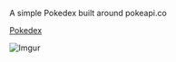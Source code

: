 A simple Pokedex built around pokeapi.co
 
[Pokedex](http://bwainstock.github.io/pokedex/)

![Imgur](http://i.imgur.com/P38uv9s.jpg)
